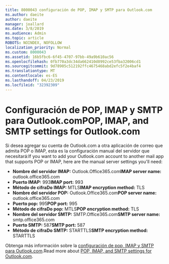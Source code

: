 ```yaml
---
title: 8000043 configuración de POP, IMAP y SMTP para Outlook.com
ms.author: daeite
author: daeite
manager: joallard
ms.date: 3/8/2019
ms.audience: Admin
ms.topic: article
ROBOTS: NOINDEX, NOFOLLOW
localization_priority: Normal
ms.custom: 8000043
ms.assetid: 16b5fbc6-6f45-4707-97bb-49a9b610ac56
ms.openlocfilehash: 0fb770a3dc34da662410d8992ce53fba32006cd1
ms.sourcegitcommit: 9d78905c512192ffc4675468abd2efc5f2e4baf4
ms.translationtype: MT
ms.contentlocale: es-ES
ms.lasthandoff: 04/23/2019
ms.locfileid: "32392309"
---
```

# <a name="pop-imap-and-smtp-settings-for-outlookcom"></a><span data-ttu-id="c54fb-102">Configuración de POP, IMAP y SMTP para Outlook.com</span><span class="sxs-lookup"><span data-stu-id="c54fb-102">POP, IMAP, and SMTP settings for Outlook.com</span></span>

<span data-ttu-id="c54fb-103">Si desea agregar su cuenta de Outlook.com a otra aplicación de correo que admita POP o IMAP, esta es la configuración manual del servidor que necesitará:</span><span class="sxs-lookup"><span data-stu-id="c54fb-103">If you want to add your Outlook.com account to another mail app that supports POP or IMAP, here are the manual server settings you'll need:</span></span>
  
- <span data-ttu-id="c54fb-104">**Nombre del servidor IMAP:** Outlook.Office365.com</span><span class="sxs-lookup"><span data-stu-id="c54fb-104">**IMAP server name:** outlook.office365.com</span></span> 
- <span data-ttu-id="c54fb-105">**Puerto IMAP:** 993</span><span class="sxs-lookup"><span data-stu-id="c54fb-105">**IMAP port:** 993</span></span>   
- <span data-ttu-id="c54fb-106">**Método de cifraDo IMAP:** MTLS</span><span class="sxs-lookup"><span data-stu-id="c54fb-106">**IMAP encryption method:** TLS</span></span>   
- <span data-ttu-id="c54fb-107">**Nombre del servidor POP:** Outlook.Office365.com</span><span class="sxs-lookup"><span data-stu-id="c54fb-107">**POP server name:** outlook.office365.com</span></span>  
- <span data-ttu-id="c54fb-108">**Puerto pop:** 995</span><span class="sxs-lookup"><span data-stu-id="c54fb-108">**POP port:** 995</span></span>  
- <span data-ttu-id="c54fb-109">**Método de cifraDo pop:** MTLS</span><span class="sxs-lookup"><span data-stu-id="c54fb-109">**POP encryption method:** TLS</span></span>  
- <span data-ttu-id="c54fb-110">**Nombre del servidor SMTP:** SMTP.Office365.com</span><span class="sxs-lookup"><span data-stu-id="c54fb-110">**SMTP server name:** smtp.office365.com</span></span> 
- <span data-ttu-id="c54fb-111">**Puerto SMTP:** 587</span><span class="sxs-lookup"><span data-stu-id="c54fb-111">**SMTP port:** 587</span></span> 
- <span data-ttu-id="c54fb-112">**Método de cifraDo SMTP:** STARTTLS</span><span class="sxs-lookup"><span data-stu-id="c54fb-112">**SMTP encryption method:** STARTTLS</span></span> 

<span data-ttu-id="c54fb-113">Obtenga más información sobre la [configuración de pop, IMAP y SMTP para Outlook.com](https://go.microsoft.com/fwlink/p/?linkid=2001402&amp;clcid=0x409).</span><span class="sxs-lookup"><span data-stu-id="c54fb-113">Read more about [POP, IMAP, and SMTP settings for Outlook.com](https://go.microsoft.com/fwlink/p/?linkid=2001402&amp;clcid=0x409).</span></span>
